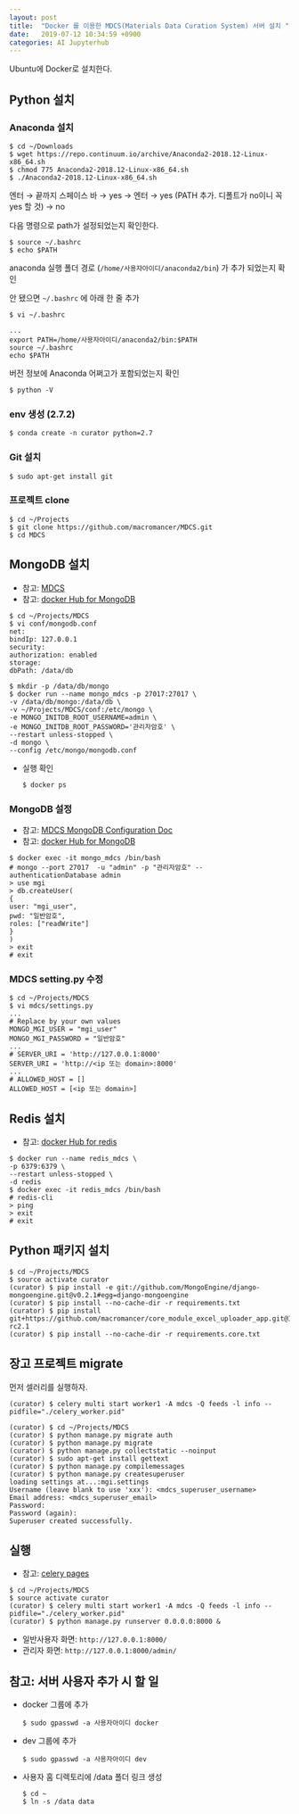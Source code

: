 ```yaml
---
layout: post
title:  "Docker 를 이용한 MDCS(Materials Data Curation System) 서버 설치 "
date:   2019-07-12 10:34:59 +0900
categories: AI Jupyterhub
---
```


Ubuntu에 Docker로 설치한다.

## Python 설치
### Anaconda 설치 
```
$ cd ~/Downloads
$ wget https://repo.continuum.io/archive/Anaconda2-2018.12-Linux-x86_64.sh
$ chmod 775 Anaconda2-2018.12-Linux-x86_64.sh
$ ./Anaconda2-2018.12-Linux-x86_64.sh
```
엔터 &rarr; 끝까지 스페이스 바 &rarr; yes &rarr; 엔터 &rarr; yes (PATH 추가. 디폴트가 no이니 꼭 yes 할 것) &rarr; no

다음 명령으로 path가 설정되었는지 확인한다.
```
$ source ~/.bashrc
$ echo $PATH
```
anaconda 실행 폴더 경로 (`/home/사용자아이디/anaconda2/bin`) 가 추가 되었는지 확인
  
안 됐으면 `~/.bashrc` 에 아래 한 줄 추가
```
$ vi ~/.bashrc

...
export PATH=/home/사용자아이디/anaconda2/bin:$PATH
source ~/.bashrc
echo $PATH
```

버전 정보에 Anaconda 어쩌고가 포함되었는지 확인
```
$ python -V
```

### env 생성 (2.7.2)
```
$ conda create -n curator python=2.7
```

### Git 설치
```
$ sudo apt-get install git
```

### 프로젝트 clone
```
$ cd ~/Projects
$ git clone https://github.com/macromancer/MDCS.git
$ cd MDCS
```

## MongoDB 설치
* 참고: [MDCS][mdcs]
* 참고: [docker Hub for MongoDB][docker-Hub-mongo1]

```
$ cd ~/Projects/MDCS
$ vi conf/mongodb.conf
net:
bindIp: 127.0.0.1
security:
authorization: enabled
storage:
dbPath: /data/db

$ mkdir -p /data/db/mongo
$ docker run --name mongo_mdcs -p 27017:27017 \
-v /data/db/mongo:/data/db \
-v ~/Projects/MDCS/conf:/etc/mongo \
-e MONGO_INITDB_ROOT_USERNAME=admin \
-e MONGO_INITDB_ROOT_PASSWORD='관리자암호' \
--restart unless-stopped \
-d mongo \
--config /etc/mongo/mongodb.conf
```

* 실행 확인
  ```
  $ docker ps
  ```

### MongoDB 설정
* 참고: [MDCS MongoDB Configuration Doc][MDCS-mongo]
* 참고: [docker Hub for MongoDB][docker-Hub-mongo2]
```
$ docker exec -it mongo_mdcs /bin/bash
# mongo --port 27017  -u "admin" -p "관리자암호" --authenticationDatabase admin
> use mgi
> db.createUser(
{
user: "mgi_user",
pwd: "일반암호",
roles: ["readWrite"]
}
)
> exit
# exit
```

### MDCS setting.py 수정
```
$ cd ~/Projects/MDCS
$ vi mdcs/settings.py
...
# Replace by your own values
MONGO_MGI_USER = "mgi_user"
MONGO_MGI_PASSWORD = "일반암호"
...
# SERVER_URI = 'http://127.0.0.1:8000'
SERVER_URI = 'http://<ip 또는 domain>:8000'
...
# ALLOWED_HOST = []
ALLOWED_HOST = [<ip 또는 domain>]
```

## Redis 설치
* 참고: [docker Hub for redis][docker-Hub-redis]

```
$ docker run --name redis_mdcs \
-p 6379:6379 \
--restart unless-stopped \
-d redis
$ docker exec -it redis_mdcs /bin/bash
# redis-cli
> ping
> exit
# exit
```

## Python 패키지 설치
```
$ cd ~/Projects/MDCS
$ source activate curator
(curator) $ pip install -e git://github.com/MongoEngine/django-mongoengine.git@v0.2.1#egg=django-mongoengine
(curator) $ pip install --no-cache-dir -r requirements.txt
(curator) $ pip install git+https://github.com/macromancer/core_module_excel_uploader_app.git@1.0.0-rc2.1
(curator) $ pip install --no-cache-dir -r requirements.core.txt
```

## 장고 프로젝트 migrate

먼저 셀러리를 실행하자.
```
(curator) $ celery multi start worker1 -A mdcs -Q feeds -l info --pidfile="./celery_worker.pid"
```

```
(curator) $ cd ~/Projects/MDCS
(curator) $ python manage.py migrate auth
(curator) $ python manage.py migrate
(curator) $ python manage.py collectstatic --noinput
(curator) $ sudo apt-get install gettext
(curator) $ python manage.py compilemessages
(curator) $ python manage.py createsuperuser
loading settings at...:mgi.settings
Username (leave blank to use 'xxx'): <mdcs_superuser_username>
Email address: <mdcs_superuser_email>
Password: 
Password (again): 
Superuser created successfully.
```

## 실행
* 참고: [celery pages][celery-pages]
```
$ cd ~/Projects/MDCS
$ source activate curator
(curator) $ celery multi start worker1 -A mdcs -Q feeds -l info --pidfile="./celery_worker.pid"
(curator) $ python manage.py runserver 0.0.0.0:8000 &
```
* 일반사용자 화면: `http://127.0.0.1:8000/`
* 관리자 화면: `http://127.0.0.1:8000/admin/`
 
## 참고: 서버 사용자 추가 시 할 일
* docker 그룹에 추가
  ```
  $ sudo gpasswd -a 사용자아이디 docker
  ```
* dev 그룹에 추가
  ```
  $ sudo gpasswd -a 사용자아이디 dev
  ```
* 사용자 홈 디렉토리에 /data 폴더 링크 생성
  ```
  $ cd ~
  $ ln -s /data data
  ```

[mdcs]: https://github.com/usnistgov/MDCS/blob/stable/docs/MongoDB%20Configuration.md
[docker-Hub-mongo1]: https://hub.docker.com/_/mongo/
[docker-Hub-redis]: https://hub.docker.com/_/redis/
[celery-pages]: http://i5on9i.blogspot.com/2016/07/celery_21.html
[MDCS-mongo]: https://github.com/usnistgov/MDCS/blob/stable/docs/MongoDB%20Configuration.md
[docker-Hub-mongo2]: https://hub.docker.com/_/mongo/
